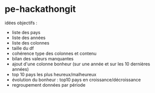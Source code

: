 # pe-hackathongit
idées objectifs :
- liste des pays
- liste des années
- liste des colonnes
- taille du df
- cohérence type des colonnes et contenu
- bilan des valeurs manquantes
- ajout d'une colonne bonheur (sur une année et sur les 10 dernières années)
- top 10 pays les plus heureux/malheureux
- évolution du bonheur : top10 pays en croissance/décroissance
- regroupement données par période
